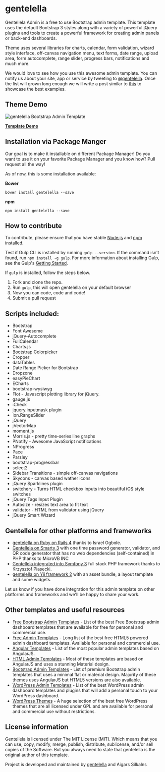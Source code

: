 # gentelella

Gentellela Admin is a free to use Bootstrap admin template.
This template uses the default Bootstrap 3 styles along with a variety of powerful jQuery plugins and tools to create a powerful framework for creating admin panels or back-end dashboards.

Theme uses several libraries for charts, calendar, form validation, wizard style interface, off-canvas navigation menu, text forms, date range, upload area, form autocomplete, range slider, progress bars, notifications and much more.

We would love to see how you use this awesome admin template. You can notify us about your site, app or service by tweeting to [@gentelella](https://twitter.com/gentelella). Once the list will grown long enough we will write a post similar to [this](https://gentelella.com/wp/avada-theme-examples/) to showcase the best examples.


## Theme Demo
![gentelella Bootstrap Admin Template](https://cdn.gentelella.com/wp/wp-content/uploads/sites/2/gentelella-admin-template-preview.jpg "gentelella Theme Browser Preview")

**[Template Demo](https://gentelella.com/polygon/gentelella/index.html)**

## Installation via Package Manger

Our goal is to make it installable on different Package Manager! Do you want to use it on your favorite Package Manager and you know how? Pull request all the way! 

As of now, this is some installation available:

**Bower**

```
bower install gentelella --save
```

**npm**

```
npm install gentelella --save
```
## How to contribute
To contribute, please ensure that you have stable [Node.js](https://nodejs.org/) and [npm](https://npmjs.com) installed.

Test if Gulp CLI is installed by running `gulp --version`.  If the command isn't found, run `npm install -g gulp`.  For more information about installing Gulp, see the Gulp's [Getting Started](https://github.com/gulpjs/gulp/blob/master/docs/getting-started.md).

If `gulp` is installed, follow the steps below.

1. Fork and clone the repo.
2. Run `gulp`, this will open gentelella on your default browser
3. Now you can code, code and code!
4. Submit a pull request

## Scripts included:
* Bootstrap
* Font Awesome
* jQuery-Autocomplete
* FullCalendar
* Charts.js
* Bootstrap Colorpicker
* Cropper
* dataTables
* Date Range Picker for Bootstrap
* Dropzone
* easyPieChart
* ECharts
* bootstrap-wysiwyg
* Flot - Javascript plotting library for jQuery.
* gauge.js
* iCheck
* jquery.inputmask plugin
* Ion.RangeSlider
* jQuery
* jVectorMap
* moment.js
* Morris.js - pretty time-series line graphs
* PNotify - Awesome JavaScript notifications
* NProgress
* Pace
* Parsley
* bootstrap-progressbar
* select2
* Sidebar Transitions - simple off-canvas navigations
* Skycons - canvas based wather icons
* jQuery Sparklines plugin
* switchery - Turns HTML checkbox inputs into beautiful iOS style switches
* jQuery Tags Input Plugin
* Autosize - resizes text area to fit text
* validator - HTML from validator using jQuery
* jQuery Smart Wizard

## Gentellela for other platforms and frameworks

* [gentelella on Ruby on Rails 4](https://github.com/iogbole/gentelella_on_rails) thanks to Israel Ogbole.
* [Gentellela on Smarty 3](https://github.com/microvb/otp-thing) with one time password generator, validator, and QR code generator that has no web dependencies (self-contained) in PHP thanks to MicroVB INC
* [Gentellela integrated into Symfony 3](https://github.com/krzysiekpiasecki/gentelella) full stack PHP framework thanks to Krzysztof Piasecki.
* [gentelella on Yii framework 2](https://github.com/yiister/yii2-gentelella) with an asset bundle, a layout template and some widgets.

Let us know if you have done integration for this admin template on other platforms and frameworks and we'll be happy to share your work.

## Other templates and useful resources
* [Free Bootstrap Admin Templates](https://gentelella.com/wp/free-bootstrap-admin-dashboard-templates/ "Bootstrap Admin Templates on gentelella") - List of the best Free Bootstrap admin dashboard templates that are available for free for personal and commercial use.
* [Free Admin Templates](https://gentelella.com/wp/free-html5-admin-dashboard-templates/ "List of free HTML based admin templates by gentelella") - Long list of the best free HTML5 powered admin dashboard templates. Available for personal and commercial use.
* [Angular Templates](https://gentelella.com/wp/angularjs-admin-templates/ "Angular Admin Templates on gentelella") - List of the most popular admin templates based on AngularJS.
* [HTML Admin Templates](https://gentelella.com/wp/html-admin-templates/ "Material Design Admin Templates on gentelella") - Most of these templates are based on AngularJS and uses a stunning Material design.
* [Bootstrap Admin Templates](https://gentelella.com/wp/bootstrap-admin-templates/ "List of Premium Bootstrap Admin Templates by gentelella") - List of premium Bootstrap admin templates that uses a minimal flat or material design. Majority of these themes uses AngularJS but HTML5 versions are also available.
* [WordPress Admin Templates](https://gentelella.com/wp/wordpress-admin-dashboard-themes-plugins/ "List of WordPress Admin Dashboard Templates and Plugins by gentelella") - List of the best WordPress admin dashboard templates and plugins that will add a personal touch to your WordPress dashboard.
* [WordPress Themes](https://gentelella.com/wp/free-wordpress-themes/ "List of Free WordPress themes by gentelella") - A huge selection of the best free WordPress themes that are all licensed under GPL and are available for personal and commercial use without restrictions.

## License information
Gentellela is licensed under The MIT License (MIT). Which means that you can use, copy, modify, merge, publish, distribute, sublicense, and/or sell copies of the Software. But you always need to state that gentelella is the original author of this template.

Project is developed and maintained by [gentelella](https://gentelella.com/ "gentelella - Make Your First Blog") and Aigars Silkalns
